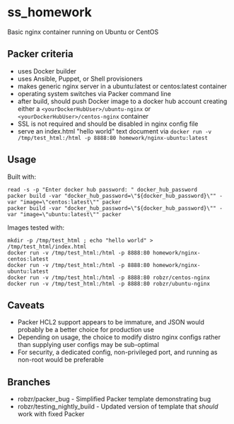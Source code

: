 # ss\_homework
Basic nginx container running on Ubuntu or CentOS

## Packer criteria
- uses Docker builder
- uses Ansible, Puppet, or Shell provisioners
- makes generic nginx server in a ubuntu:latest or centos:latest container
- operating system switches via Packer command line
- after build, should push Docker image to a docker hub account creating either a `<yourDockerHubUser>/ubuntu-nginx` or `<yourDockerHubUser>/centos-nginx` container
- SSL is not required and should be disabled in nginx config file
- serve an index.html "hello world" text document via `docker run -v /tmp/test_html:/html -p 8888:80 homework/nginx-ubuntu:latest`

## Usage
Built with:
```
read -s -p "Enter docker hub password: " docker_hub_password
packer build -var "docker_hub_password=\"${docker_hub_password}\"" -var "image=\"centos:latest\"" packer
packer build -var "docker_hub_password=\"${docker_hub_password}\"" -var "image=\"ubuntu:latest\"" packer
```

Images tested with:
```
mkdir -p /tmp/test_html ; echo "hello world" > /tmp/test_html/index.html
docker run -v /tmp/test_html:/html -p 8888:80 homework/nginx-centos:latest
docker run -v /tmp/test_html:/html -p 8888:80 homework/nginx-ubuntu:latest
docker run -v /tmp/test_html:/html -p 8888:80 robzr/centos-nginx
docker run -v /tmp/test_html:/html -p 8888:80 robzr/ubuntu-nginx
```

## Caveats
- Packer HCL2 support appears to be immature, and JSON would probably be a better choice for production use
- Depending on usage, the choice to modify distro nginx configs rather than supplying user configs may be sub-optimal
- For security, a dedicated config, non-privileged port, and running as non-root would be preferable

## Branches
- robzr/packer\_bug - Simplified Packer template demonstrating bug
- robzr/testing\_nightly\_build - Updated version of template that *should* work with fixed Packer


